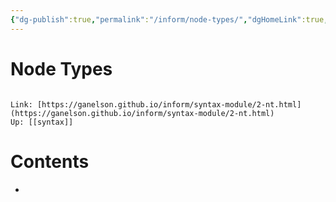 ```yaml
---
{"dg-publish":true,"permalink":"/inform/node-types/","dgHomeLink":true,"dgPassFrontmatter":false}
---
```


# Node Types
```ad-info

Link: [https://ganelson.github.io/inform/syntax-module/2-nt.html](https://ganelson.github.io/inform/syntax-module/2-nt.html)
Up: [[syntax]]
```

# Contents
- 